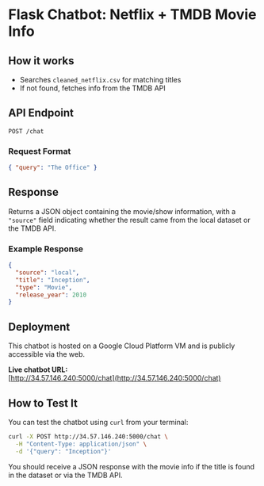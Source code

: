 # Flask Chatbot: Netflix + TMDB Movie Info

## How it works
- Searches `cleaned_netflix.csv` for matching titles
- If not found, fetches info from the TMDB API

## API Endpoint
`POST /chat`

### Request Format
```json
{ "query": "The Office" }
```

## Response
Returns a JSON object containing the movie/show information, with a `"source"` field indicating whether the result came from the local dataset or the TMDB API.

### Example Response
```json
{
  "source": "local",
  "title": "Inception",
  "type": "Movie",
  "release_year": 2010
}
```

## Deployment
This chatbot is hosted on a Google Cloud Platform VM and is publicly accessible via the web.

**Live chatbot URL:**  
[http://34.57.146.240:5000/chat](http://34.57.146.240:5000/chat)

## How to Test It

You can test the chatbot using `curl` from your terminal:

```bash
curl -X POST http://34.57.146.240:5000/chat \
  -H "Content-Type: application/json" \
  -d '{"query": "Inception"}'
```

You should receive a JSON response with the movie info if the title is found in the dataset or via the TMDB API.



